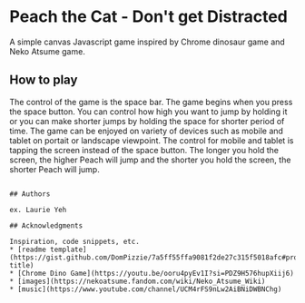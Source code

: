 # Peach the Cat - Don't get Distracted

A simple canvas Javascript game inspired by Chrome dinosaur game and Neko Atsume game. 

## How to play

The control of the game is the space bar. The game begins when you press the space button. You can control how high you want to jump by holding it or you can  make shorter jumps by holding the space for shorter period of time. The game can be enjoyed on variety of devices such as mobile and tablet on portait or landscape viewpoint. The control for mobile and tablet is tapping the screen instead of the space button. The longer you hold the screen, the higher Peach will jump and the shorter you hold the screen, the shorter Peach will jump. 
```

## Authors

ex. Laurie Yeh

## Acknowledgments

Inspiration, code snippets, etc.
* [readme template](https://gist.github.com/DomPizzie/7a5ff55ffa9081f2de27c315f5018afc#project-title)
* [Chrome Dino Game](https://youtu.be/ooru4pyEv1I?si=PDZ9H576hupXiij6)
* [images](https://nekoatsume.fandom.com/wiki/Neko_Atsume_Wiki)
* [music](https://www.youtube.com/channel/UCM4rFS9nLw2AiBNiDWBNChg)
